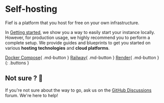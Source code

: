 # Self-hosting

Fief is a platform that you host for free on your own infrastructure.

In [Getting started](../getting-started/local-instance.md), we show you a way to easily start your instance locally. However, for production usage, we highly recommend you to perform a complete setup. We provide guides and blueprints to get you started on various **hosting technologies** and **cloud platforms**.


[Docker Compose](./deployment/docker-compose.md){ .md-button }
[Railway](./deployment/railway.md){ .md-button }
[Render](./deployment/render.md){ .md-button }
{: .buttons }

## Not sure ? 🤔

If you're not sure about the way to go, ask us on the [GitHub Discussions](https://github.com/orgs/fief-dev/discussions) forum. We're here to help!
